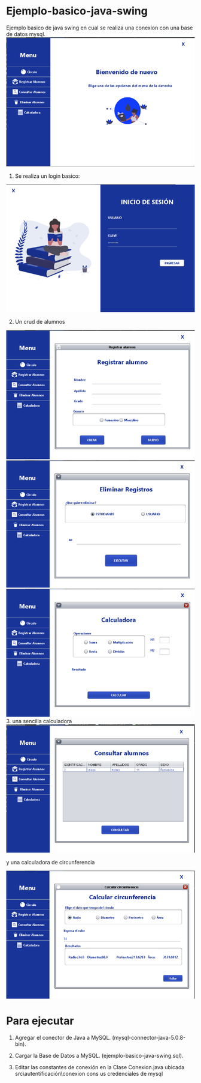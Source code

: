 # Ejemplo-basico-java-swing

Ejemplo basico de java swing  en cual se realiza una conexion con una base de datos mysql.
<img src="Capturas/2.png">
1. Se realiza un login basico:

<img src="Capturas/1.png">

2. Un crud de alumnos
<img src="/Capturas/4.png">
<img src="/Capturas/6.png">
<img src="/Capturas/7.png">
3. una sencilla calculadora
<img src="/Capturas/5.png">

 y una calculadora de  circunferencia

<img src="Capturas/3.png">

# Para ejecutar

1. Agregar el conector de Java a MySQL. (mysql-connector-java-5.0.8-bin).

2. Cargar la Base de Datos a MySQL. (ejemplo-basico-java-swing.sql).

3. Editar las constantes de conexión en la Clase Conexion.java ubicada src\autentificación\conexion cons us credenciales de mysql







